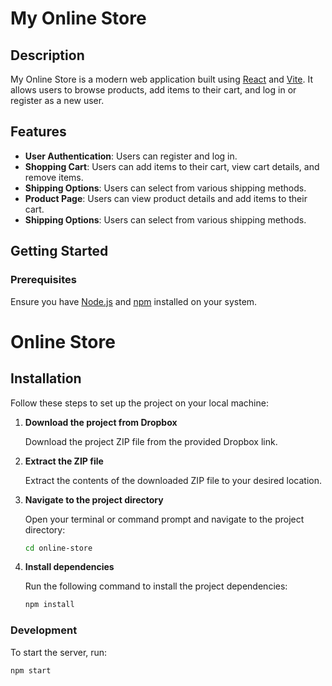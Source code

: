 # My Online Store

## Description

My Online Store is a modern web application built using [React](https://reactjs.org/) and [Vite](https://vitejs.dev/). It allows users to browse products, add items to their cart, and log in or register as a new user.

## Features

- **User Authentication**: Users can register and log in.
- **Shopping Cart**: Users can add items to their cart, view cart details, and remove items.
- **Shipping Options**: Users can select from various shipping methods.
- **Product Page**: Users can view product details and add items to their cart.
- **Shipping Options**: Users can select from various shipping methods.

## Getting Started

### Prerequisites

Ensure you have [Node.js](https://nodejs.org/) and [npm](https://www.npmjs.com/) installed on your system.

# Online Store

## Installation

Follow these steps to set up the project on your local machine:

1. **Download the project from Dropbox**

   Download the project ZIP file from the provided Dropbox link.

2. **Extract the ZIP file**

   Extract the contents of the downloaded ZIP file to your desired location.

3. **Navigate to the project directory**

   Open your terminal or command prompt and navigate to the project directory:

   ```bash
   cd online-store
   ```

4. **Install dependencies**

   Run the following command to install the project dependencies:

   ```bash
   npm install
   ```

### Development

To start the server, run:

```bash
npm start
```
